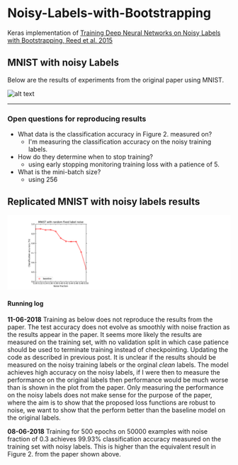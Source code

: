 # Noisy-Labels-with-Bootstrapping
Keras implementation of [Training Deep Neural Networks on Noisy Labels with Bootstrapping, Reed et al. 2015](https://arxiv.org/pdf/1412.6596.pdf)

## MNIST with noisy Labels
Below are the results of experiments from the original paper using MNIST.

![alt text](https://github.com/dwright04/Noisy-Labels-with-Bootstrapping/blob/master/Reed_et_al_figure_2.png)

---

### Open questions for reproducing results
* What data is the classification accuracy in Figure 2. measured on?
  * I'm measuring the classification accuracy on the noisy training labels.
* How do they determine when to stop training?
  * using early stopping monitoring training loss with a patience of 5. 
* What is the mini-batch size?
  * using 256

## Replicated MNIST with noisy labels results
![alt text](https://github.com/dwright04/Noisy-Labels-with-Bootstrapping/blob/master/replicated_results.png)


#### Running log
**11-06-2018** Training as below does not reproduce the results from the paper.  The test accuracy does not evolve as smoothly with noise fraction as the results appear in the paper.  It seems more likely the results are measured on the training set, with no validation split in which case patience should be used to terminate training instead of checkpointing.  Updating the code as described in previous post.  It is unclear if the results should be measured on the noisy training labels or the orginal *clean* labels. The model achieves high accuracy on the noisy labels, if I were then to measure the performance on the original labels then performance would be much worse than is shown in the plot from the paper.  Only measuring the performance on the noisy labels does not make sense for the purpose of the paper, where the aim is to show that the proposed loss functions are robust to noise, we want to show that the perform better than the baseline model on the original labels.

**08-06-2018** Training for 500 epochs on 50000 examples with noise fraction of 0.3 achieves 99.93% classification accuracy measured on the training set with noisy labels.  This is higher than the equivalent result in Figure 2. from the paper shown above.
